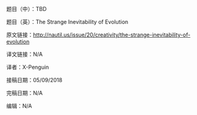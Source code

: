 题目（中）：TBD

题目（英）：The Strange Inevitability of Evolution

原文链接：http://nautil.us/issue/20/creativity/the-strange-inevitability-of-evolution

译文链接：N/A

译者：X-Penguin

接稿日期：05/09/2018

完稿日期：N/A

编辑：N/A

